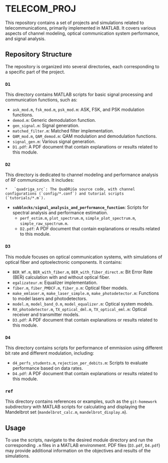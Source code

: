 # TELECOM_PROJ

This repository contains a set of projects and simulations related to telecommunications, primarily implemented in MATLAB. It covers various aspects of channel modeling, optical communication system performance, and signal analysis.

## Repository Structure

The repository is organized into several directories, each corresponding to a specific part of the project.

### `D1`

This directory contains MATLAB scripts for basic signal processing and communication functions, such as:

*   `ask_mod.m`, `fsk_mod.m`, `psk_mod.m`: ASK, FSK, and PSK modulation functions.
*   `demod.m`: Generic demodulation function.
*   `gen_signal.m`: Signal generation.
*   `matched_filter.m`: Matched filter implementation.
*   `QAM_mod.m`, `QAM_demod.m`: QAM modulation and demodulation functions.
*   `signal_gen.m`: Various signal generation.
*   `D1.pdf`: A PDF document that contain explanations or results related to this module.

### `D2`

This directory is dedicated to channel modeling and performance analysis of RF communication. It includes:

    *   `quadriga_src`: The QuaDRiGa source code, with channel configurations (`config/*.conf`) and tutorial scripts (`tutorials/*.m`).
*   **`subblocks/signal_analysis_and_performance_function`**: Scripts for spectral analysis and performance estimation.
    *   `perf_estim.m`, `plot_spectrum.m`, `simple_plot_spectrum.m`, `simple_raw_spectrum.m`.
    *   `D2.pdf`: A PDF document that contain explanations or results related to this module.

### `D3`

This module focuses on optical communication systems, with simulations of optical fiber and optoelectronic components. It contains:

*   `BER_Wf.m`, `BER_with_fiber.m`, `BER_with_fiber_direct.m`: Bit Error Rate (BER) calculation with and without optical fiber.
*   `egalizateur.m`: Equalizer implementation.
*   `fiber.m`, `fiber_PMDCF.m`, `fiber_o.m`: Optical fiber models.
*   `make_emlaser.m`, `make_laser_simple.m`, `make_photodetector.m`: Functions to model lasers and photodetectors.
*   `model.m`, `model_band_O.m`, `model_equalizer.m`: Optical system models.
*   `RX_photodetector.m`, `TX_optical_dml.m`, `TX_optical_eml.m`: Optical receiver and transmitter models.
*   `D3.pdf`: A PDF document that contain explanations or results related to this module.

### `D4`

This directory contains scripts for performance of emmission using different bit rate and different modulation, including:

*   `d4_perfs_students.m`, `rejection_per_debits.m`: Scripts to evaluate performance based on data rates.
*   `D4.pdf`: A PDF document that contain explanations or results related to this module.

### `ref`

This directory contains references or examples, such as the `git-homework` subdirectory with MATLAB scripts for calculating and displaying the Mandelbrot set (`mandelbrot_calc.m`, `mandelbrot_display.m`).

## Usage

To use the scripts, navigate to the desired module directory and run the corresponding `.m` files in a MATLAB environment. PDF files (`D3.pdf`, `D4.pdf`) may provide additional information on the objectives and results of the simulations.
